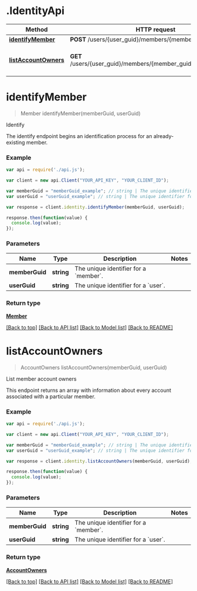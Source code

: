 # .IdentityApi

Method | HTTP request | Description
------------- | ------------- | -------------
[**identifyMember**](IdentityApi.md#identifyMember) | **POST** /users/{user_guid}/members/{member_guid}/identify | Identify
[**listAccountOwners**](IdentityApi.md#listAccountOwners) | **GET** /users/{user_guid}/members/{member_guid}/account_owners | List member account owners


# **identifyMember**
> Member identifyMember(memberGuid, userGuid)

Identify

The identify endpoint begins an identification process for an already-existing member.

### Example
```javascript
var api = require('./api.js');

var client = new api.Client("YOUR_API_KEY", "YOUR_CLIENT_ID");

var memberGuid = "memberGuid_example"; // string | The unique identifier for a `member`.
var userGuid = "userGuid_example"; // string | The unique identifier for a `user`.

var response = client.identity.identifyMember(memberGuid, userGuid);

response.then(function(value) {
  console.log(value);
});
```

### Parameters

Name | Type | Description  | Notes
------------- | ------------- | ------------- | -------------
 **memberGuid** | **string**| The unique identifier for a &#x60;member&#x60;. | 
 **userGuid** | **string**| The unique identifier for a &#x60;user&#x60;. | 

### Return type

[**Member**](Member.md)

[[Back to top]](#) [[Back to API list]](../README.md#documentation-for-api-endpoints) [[Back to Model list]](../README.md#documentation-for-models) [[Back to README]](../README.md)

# **listAccountOwners**
> AccountOwners listAccountOwners(memberGuid, userGuid)

List member account owners

This endpoint returns an array with information about every account associated with a particular member.

### Example
```javascript
var api = require('./api.js');

var client = new api.Client("YOUR_API_KEY", "YOUR_CLIENT_ID");

var memberGuid = "memberGuid_example"; // string | The unique identifier for a `member`.
var userGuid = "userGuid_example"; // string | The unique identifier for a `user`.

var response = client.identity.listAccountOwners(memberGuid, userGuid);

response.then(function(value) {
  console.log(value);
});
```

### Parameters

Name | Type | Description  | Notes
------------- | ------------- | ------------- | -------------
 **memberGuid** | **string**| The unique identifier for a &#x60;member&#x60;. | 
 **userGuid** | **string**| The unique identifier for a &#x60;user&#x60;. | 

### Return type

[**AccountOwners**](AccountOwners.md)

[[Back to top]](#) [[Back to API list]](../README.md#documentation-for-api-endpoints) [[Back to Model list]](../README.md#documentation-for-models) [[Back to README]](../README.md)

